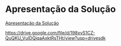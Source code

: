 # Apresentação da Solução

<a href="../docs/10-Apresentação do Projeto.md">Apresentação da Solução</a>


https://drive.google.com/file/d/198xvS1CZ-QuQKU_VulDQiqaAxktRsTHt/view?usp=drivesdk

